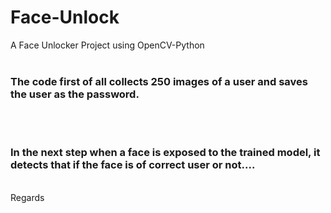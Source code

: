 # Face-Unlock
A Face Unlocker Project using OpenCV-Python
<br><br>

### The code first of all collects 250 images of a user and saves the user as the password.
<br><br>
### In the next step when a face is exposed to the trained model, it detects that if the face is of correct user or not....

<br>
Regards
